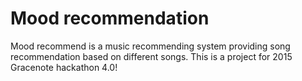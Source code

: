 # Mood recommendation
Mood recommend is a music recommending system providing song recommendation based on different songs. 
This is a project for 2015 Gracenote hackathon 4.0!
